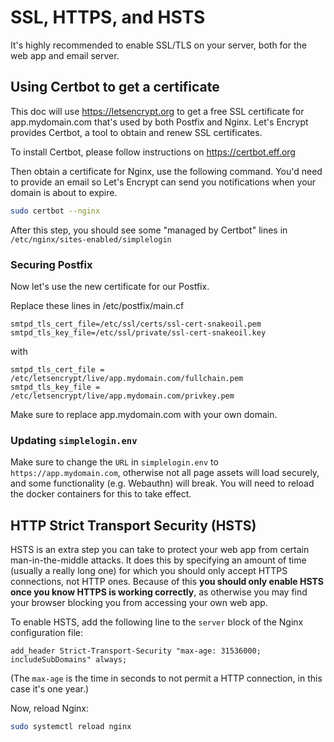 # SSL, HTTPS, and HSTS

It's highly recommended to enable SSL/TLS on your server, both for the web app and email server.

## Using Certbot to get a certificate

This doc will use https://letsencrypt.org to get a free SSL certificate for app.mydomain.com that's used by both Postfix and Nginx. Let's Encrypt provides Certbot, a tool to obtain and renew SSL certificates.

To install Certbot, please follow instructions on https://certbot.eff.org

Then obtain a certificate for Nginx, use the following command. You'd need to provide an email so Let's Encrypt can send you notifications when your domain is about to expire.

```bash
sudo certbot --nginx
```

After this step, you should see some "managed by Certbot" lines in `/etc/nginx/sites-enabled/simplelogin`

### Securing Postfix

Now let's use the new certificate for our Postfix.

Replace these lines in /etc/postfix/main.cf

```
smtpd_tls_cert_file=/etc/ssl/certs/ssl-cert-snakeoil.pem
smtpd_tls_key_file=/etc/ssl/private/ssl-cert-snakeoil.key
```

with 

```
smtpd_tls_cert_file = /etc/letsencrypt/live/app.mydomain.com/fullchain.pem
smtpd_tls_key_file = /etc/letsencrypt/live/app.mydomain.com/privkey.pem
``` 

Make sure to replace app.mydomain.com with your own domain.

### Updating `simplelogin.env`

Make sure to change the `URL` in `simplelogin.env` to `https://app.mydomain.com`, otherwise not all page assets will load securely, and some functionality (e.g. Webauthn) will break.
You will need to reload the docker containers for this to take effect.

## HTTP Strict Transport Security (HSTS)

HSTS is an extra step you can take to protect your web app from certain man-in-the-middle attacks. It does this by specifying an amount of time (usually a really long one) for which you should only accept HTTPS connections, not HTTP ones. Because of this **you should only enable HSTS once you know HTTPS is working correctly**, as otherwise you may find your browser blocking you from accessing your own web app.

To enable HSTS, add the following line to the `server` block of the Nginx configuration file:

```
add_header Strict-Transport-Security "max-age: 31536000; includeSubDomains" always;
```

(The `max-age` is the time in seconds to not permit a HTTP connection, in this case it's one year.)

Now, reload Nginx:

```bash
sudo systemctl reload nginx
```
